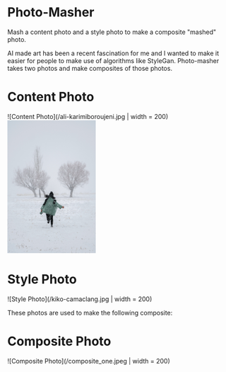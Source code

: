 # Photo-Masher
Mash a content photo and a style photo to make a composite "mashed" photo.

AI made art has been a recent fascination for me and I wanted to make it easier for people to make use of algorithms like StyleGan. 
Photo-masher takes two photos and make composites of those photos. 

# Content Photo
![Content Photo](/ali-karimiboroujeni.jpg | width = 200)
<img src="/ali-karimiboroujeni.jpg" width="200">

# Style Photo
![Style Photo](/kiko-camaclang.jpg | width = 200)

These photos are used to make the following composite:

# Composite Photo
![Composite Photo](/composite_one.jpeg | width = 200)
